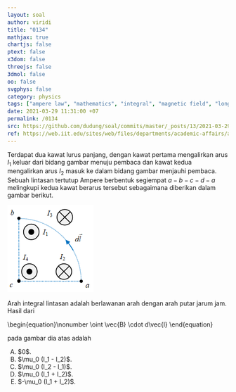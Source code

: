 ```yaml
---
layout: soal
author: viridi
title: "0134"
mathjax: true
chartjs: false
ptext: false
x3dom: false
threejs: false
3dmol: false
oo: false
svgphys: false
category: physics
tags: ["ampere law", "mathematics", "integral", "magnetic field", "long wire", "line integral", "square loop", "fi1202", "2020-1"]
date: 2021-03-29 11:31:00 +07
permalink: /0134
src: https://github.com/dudung/soal/commits/master/_posts/13/2021-03-29-ampere-law-4-long-wires-closed-loop.md
ref: https://web.iit.edu/sites/web/files/departments/academic-affairs/academic-resource-center/pdfs/Amperes_law.pdf
---
```

Terdapat dua kawat lurus panjang, dengan kawat pertama mengalirkan arus $I_1$ keluar dari bidang gambar menuju pembaca dan kawat kedua mengalirkan arus $I_2$ masuk ke dalam bidang gambar menjauhi pembaca. Sebuah lintasan tertutup Ampere berbentuk segiempat $a - b - c - d - a$ melingkupi kedua kawat berarus tersebut sebagaimana diberikan dalam gambar berikut.

![](/assets/img/13/0134.png)

Arah integral lintasan adalah berlawanan arah dengan arah putar jarum jam. Hasil dari

\begin{equation}\nonumber
\oint \vec{B} \cdot d\vec{l}
\end{equation}

pada gambar dia atas adalah

<ol type="A">
<li>$0$.
<li>$\mu_0 (I_1 - I_2)$.
<li>$\mu_0 (I_2 - I_1)$.
<li>$\mu_0 (I_1 + I_2)$.
<li>$-\mu_0 (I_1 + I_2)$.
